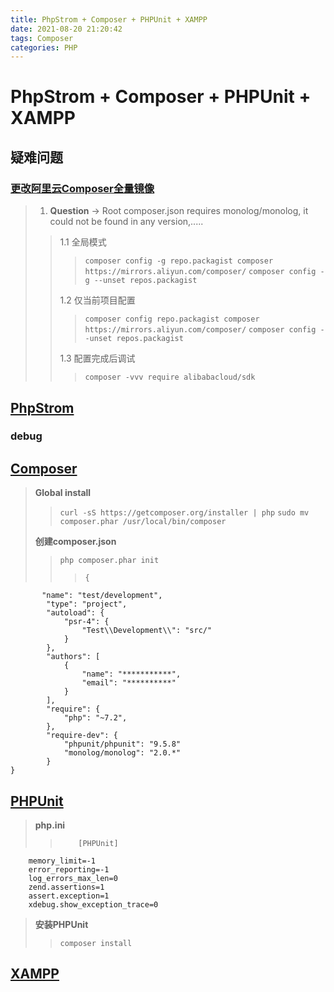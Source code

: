 ```yaml
---
title: PhpStrom + Composer + PHPUnit + XAMPP
date: 2021-08-20 21:20:42
tags: Composer
categories: PHP
---
```



# PhpStrom + Composer + PHPUnit + XAMPP


## 疑难问题

### [更改阿里云Composer全量镜像](https://www.runoob.com/w3cnote/composer-install-and-usage.html)

> 1. **Question** →  Root composer.json requires monolog/monolog, it could not be found in any version,.....
> 
> > 1.1  全局模式
> > > `composer config -g repo.packagist composer https://mirrors.aliyun.com/composer/`
> > >  `composer config -g --unset repos.packagist`
> >  
> >  1.2 仅当前项目配置
> > > `composer config repo.packagist composer https://mirrors.aliyun.com/composer/`
> > > `composer config --unset repos.packagist`
> >  
> > 1.3 配置完成后调试
> > > `composer -vvv require alibabacloud/sdk`




## [PhpStrom](https://www.jetbrains.com/phpstorm/promo/?source=google&medium=cpc&campaign=14335686201&gclid=EAIaIQobChMIwcaj0--_8gIVqwaICR0fLQPwEAAYASAAEgKCOPD_BwE)

### debug







## [Composer](https://getcomposer.org/)

 
> **Global install**
> > `curl -sS https://getcomposer.org/installer | php`
> > `sudo mv composer.phar /usr/local/bin/composer`
> 
> **创建composer.json**
> > `php composer.phar init` 
> > 
> > > 
> > >     {
		   "name": "test/development",
		    "type": "project",
		    "autoload": {
		        "psr-4": {
		            "Test\\Development\\": "src/"
		        }
		    },
		    "authors": [
		        {
		            "name": "***********",
		            "email": "**********"
		        }
		    ],
		    "require": {
		        "php": "~7.2",
		    },
		    "require-dev": {
		        "phpunit/phpunit": "9.5.8"
		        "monolog/monolog": "2.0.*"
		    }
	}
> > > 
>  
> 
> 
> 




## [PHPUnit](https://phpunit.readthedocs.io/en/9.5/)


> **php.ini**	
> > 		[PHPUnit]
		memory_limit=-1
		error_reporting=-1
		log_errors_max_len=0
		zend.assertions=1
		assert.exception=1
		xdebug.show_exception_trace=0
> **安装PHPUnit**
> > `composer install`


## [XAMPP](https://www.apachefriends.org/index.html)






